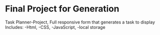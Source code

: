 # Final Project for Generation
Task Planner-Project, Full responsive form that generates a task to display
Includes: -Html, 
          -CSS, 
          -JavaScript,
          -local storage
